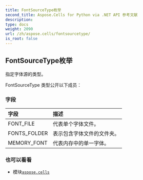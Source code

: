 ```yaml
---
title: FontSourceType枚举
second_title: Aspose.Cells for Python via .NET API 参考文献
description:
type: docs
weight: 2090
url: /zh/aspose.cells/fontsourcetype/
is_root: false
---
```

## FontSourceType枚举
指定字体源的类型。



FontSourceType 类型公开以下成员：

### 字段
|字段|描述|
| :- | :- |
| FONT_FILE |代表单个字体文件。|
| FONTS_FOLDER |表示包含字体文件的文件夹。|
| MEMORY_FONT |代表内存中的单一字体。|



### 也可以看看
* 模块[`aspose.cells`](..)
